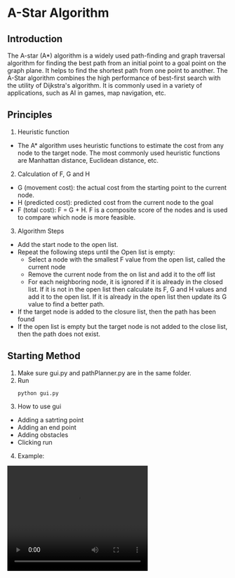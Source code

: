# A-Star Algorithm
## Introduction
The A-star (A*) algorithm is a widely used path-finding and graph traversal algorithm for finding the best path from an initial point to a goal point on the graph plane. It helps to find the shortest path from one point to another. The A-Star algorithm combines the high performance of best-first search with the utility of Dijkstra's algorithm. It is commonly used in a variety of applications, such as AI in games, map navigation, etc.
## Principles
1. Heuristic function
 - The A* algorithm uses heuristic functions to estimate the cost from any node to the target node. The most commonly used heuristic functions are Manhattan distance, Euclidean distance, etc.
2. Calculation of F, G and H
 - G (movement cost): the actual cost from the starting point to the current node.
 - H (predicted cost): predicted cost from the current node to the goal
 - F (total cost): F = G + H. F is a composite score of the nodes and is used to compare which node is more feasible.
3. Algorithm Steps
 - Add the start node to the open list.
 - Repeat the following steps until the Open list is empty:
   - Select a node with the smallest F value from the open list, called the current node
   - Remove the current node from the on list and add it to the off list
   - For each neighboring node, it is ignored if it is already in the closed list. If it is not in the open list then calculate its F, G and H values and add it to the open list. If it is already in the open list then update its G value to find a better path.
 - If the target node is added to the closure list, then the path has been found
 - If the open list is empty but the target node is not added to the close list, then the path does not exist.
## Starting Method
1. Make sure gui.py and pathPlanner.py are in the same folder.
2. Run
   ```
   python gui.py
   ```
3. How to use gui
 - Adding a satrting point
 - Adding an end point
 - Adding obstacles
 - Clicking run
4. Example:
<video width="320" height="240" controls>
  <source src="https://github.com/Sen66666666/A-Star-algorrithm/blob/main/Screencast%20from%2026-04-24%2016%3A22%3A07.webm" type="video/webm">
  Your browser does not support the video tag.
</video>



     

